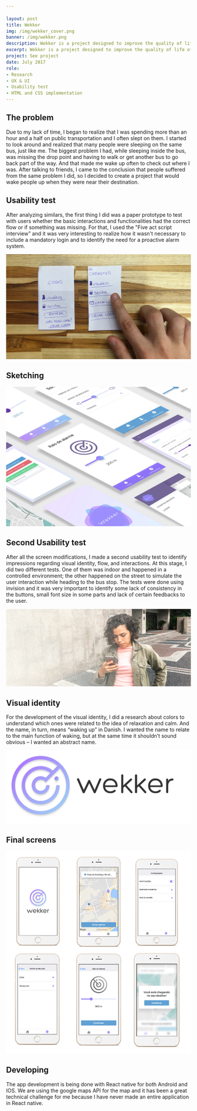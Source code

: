 ```yaml
---

layout: post
title: Wekker
img: /img/wekker_cover.png
banner: /img/wekker.png
description: Wekker is a project designed to improve the quality of life of people who sleep on public transportation through an intelligent and predictive alarm system.
excerpt: Wekker is a project designed to improve the quality of life of people who sleep on public transportation through an intelligent and predictive alarm system. I'm creating an app for IOS and Android using React Native with the help of the developer Gabriel Kozlowski. The project’s main function is to wake up users when they are near their departure point. Beyond that, the users can choose the distance after which they are going to be woken up and can define standard destinations. With these standard destinations, the app will be able to track the users. Then, in the moment when users go leave their initial points at a specific time, the app will be proactive and ask them if they  would like to activate the alarm. So users no longer need to worry about activating the alarm everyday.
project: See project
date: July 2017
role:
- Research
- UX & UI
- Usability test
- HTML and CSS implementation
---
```


## The problem

Due to my lack of time, I began to realize that I was spending more than an hour and a half on public transportation and I often slept on them. I started to look around and realized that many people were sleeping on the same bus, just like me. The biggest problem I had, while sleeping inside the bus, was missing the drop point and having to walk or get another bus to go back part of the way. And that made me wake up often to check out where I was. After talking to friends, I came to the conclusion that people suffered from the same problem I did, so I decided to create a project that would wake people up when they were near their destination.

## Usability test

After analyzing similars, the first thing I did was a paper prototype to test with users whether the basic interactions and functionalities had the correct flow or if something was missing. For that, I used the "Five act script interview" and it was very interesting to realize how it wasn't necessary to include a mandatory login and to identify the need for a proactive alarm system.

![content](/img/test.png)

## Sketching

![content](/img/sketches.png)

## Second Usability test

After all the screen modifications, I made a second usability test to identify impressions regarding visual identity, flow, and interactions. At this stage, I did two different tests. One of them was indoor and happened in a controlled environment; the other  happened on the street to simulate the user interaction while heading to the bus stop. The tests were done using invision and it was very important to identify some lack of consistency in the buttons, small font size in some parts and lack of certain feedbacks to the user.

![content](/img/second_test.png)

## Visual identity

For the development of the visual identity, I did a research about colors to understand which ones were related to the idea of ​​relaxation and calm. And the name, in turn, means “waking up” in Danish. I wanted the name to relate to the main function of waking, but at the same time it shouldn’t sound obvious – I wanted an abstract name.

![content](/img/logo_project.png)

## Final screens

![content](/img/screens.png)

## Developing

The app development is being done with React native for both Android and IOS. We are using the google maps API for the map and it has been a great technical challenge for me because I have never made an entire application in React native.
